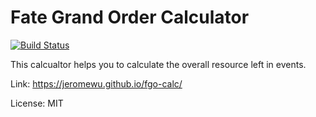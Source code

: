 Fate Grand Order Calculator
===========================

[![Build Status](https://travis-ci.org/jeromewu/fgo-calc.svg?branch=master)](https://travis-ci.org/jeromewu/fgo-calc)

This calcualtor helps you to calculate the overall resource left in events.

Link: https://jeromewu.github.io/fgo-calc/

License: MIT
